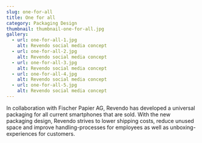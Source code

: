```yaml
---
slug: one-for-all
title: One for all
category: Packaging Design
thumbnail: thumbnail-one-for-all.jpg
gallery:
  - url: one-for-all-1.jpg
    alt: Revendo social media concept
  - url: one-for-all-2.jpg
    alt: Revendo social media concept
  - url: one-for-all-3.jpg
    alt: Revendo social media concept
  - url: one-for-all-4.jpg
    alt: Revendo social media concept
  - url: one-for-all-5.jpg
    alt: Revendo social media concept
---
```

In collaboration with Fischer Papier AG, Revendo has developed a universal packaging for all current smartphones that are sold. With the new packaging design, Revendo strives to lower shipping costs, reduce unused space and improve handling-processes for employees as well as unboxing-experiences for customers.